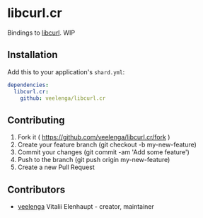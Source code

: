 # libcurl.cr

Bindings to [libcurl](https://curl.haxx.se/libcurl/). WIP

## Installation

Add this to your application's `shard.yml`:

```yaml
dependencies:
  libcurl.cr:
    github: veelenga/libcurl.cr
```

## Contributing

1. Fork it ( https://github.com/veelenga/libcurl.cr/fork )
2. Create your feature branch (git checkout -b my-new-feature)
3. Commit your changes (git commit -am 'Add some feature')
4. Push to the branch (git push origin my-new-feature)
5. Create a new Pull Request

## Contributors

- [veelenga](https://github.com/veelenga) Vitalii Elenhaupt - creator, maintainer
